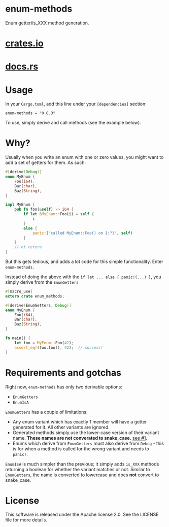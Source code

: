 # enum-methods

Enum getter/is\_XXX method generation.

# [crates.io](https://crates.io/crates/enum-methods)

# [docs.rs](https://docs.rs/enum-methods/0.0.3/enum_methods/)

# Usage

In your `Cargo.toml`, add this line under your `[dependencies]` section:

```toml,no_run
enum-methods = "0.0.3"
```

To use, simply derive and call methods (see the example below).

# Why?

Usually when you write an enum with one or zero values, you might want to
add a set of getters for them. As such:

```rust
#[derive(Debug)]
enum MyEnum {
    Foo(i64),
    Bar(char),
    Baz(String),
}

impl MyEnum {
    pub fn foo(&self) -> i64 {
        if let &MyEnum::Foo(i) = self {
            i
        }
        else {
            panic!("called MyEnum::Foo() on {:?}", self)
        }
    }
    // et cetera
}

```

But this gets tedious, and adds a lot code for this simple functionality.
Enter `enum-methods`.

Instead of doing the above with the `if let ... else { panic!(...) }`, you
simply derive from the `EnumGetters`

```rust
#[macro_use]
extern crate enum_methods;

#[derive(EnumGetters, Debug)]
enum MyEnum {
    Foo(i64),
    Bar(char),
    Baz(String),
}

fn main() {
    let foo = MyEnum::Foo(42);
    assert_eq!(foo.foo(), 42);  // success!
}
```

# Requirements and gotchas

Right now, `enum-methods` has only two derivable options:
* `EnumGetters`
* `EnumIsA`

`EnumGetters` has a couple of limitations.

* Any enum variant which has exactly 1 member will have a getter generated for
  it. All other variants are ignored.
* Generated methods simply use the lower-case version of their variant name.
  **These names are not converated to snake_case.**
  [see #1](https://github.com/alekratz/enum-methods/issues/1).
* Enums which derive from `EnumGetters` must also derive from `Debug` - this
  is for when a method is called for the wrong variant and needs to `panic!`.

`EnumIsA` is much simpler than the previous; it simply adds `is_XXX`
methods returning a boolean for whether the variant matches or not. Similar
to `EnumGetters`, the name is converted to lowercase and does **not** 
convert to snake\_case.

# License

This software is released under the Apache license 2.0. See the LICENSE file
for more details.
